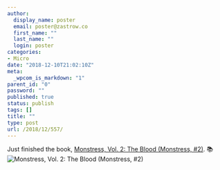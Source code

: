 ```yaml
---
author:
  display_name: poster
  email: poster@zastrow.co
  first_name: ""
  last_name: ""
  login: poster
categories:
- Micro
date: "2018-12-10T21:02:10Z"
meta:
  _wpcom_is_markdown: "1"
parent_id: "0"
password: ""
published: true
status: publish
tags: []
title: ""
type: post
url: /2018/12/557/
---
```

<p>Just finished the book, <a href="https://www.goodreads.com/review/show/2622410433?utm_medium=api&amp;utm_source=rss">Monstress, Vol. 2: The Blood (Monstress, #2)</a>. 📚 <img src="/assets/2018/12/33540347.jpg" alt="Monstress, Vol. 2: The Blood (Monstress, #2)" /></p>
